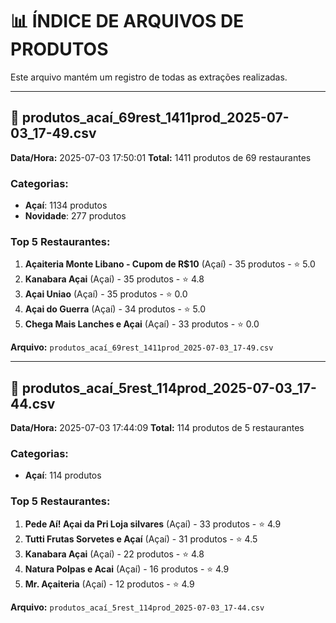# 📊 ÍNDICE DE ARQUIVOS DE PRODUTOS

Este arquivo mantém um registro de todas as extrações realizadas.

---

## 📁 produtos_acaí_69rest_1411prod_2025-07-03_17-49.csv
**Data/Hora:** 2025-07-03 17:50:01
**Total:** 1411 produtos de 69 restaurantes

### Categorias:
- **Açaí**: 1134 produtos
- **Novidade**: 277 produtos

### Top 5 Restaurantes:
1. **Açaiteria Monte Libano - Cupom de R$10** (Açaí) - 35 produtos - ⭐ 5.0
2. **Kanabara Açai** (Açaí) - 35 produtos - ⭐ 4.8
3. **Açai Uniao** (Açaí) - 35 produtos - ⭐ 0.0
4. **Açai do Guerra** (Açaí) - 34 produtos - ⭐ 5.0
5. **Chega Mais Lanches e Açai** (Açaí) - 33 produtos - ⭐ 0.0

**Arquivo:** `produtos_acaí_69rest_1411prod_2025-07-03_17-49.csv`

---

## 📁 produtos_acaí_5rest_114prod_2025-07-03_17-44.csv
**Data/Hora:** 2025-07-03 17:44:09
**Total:** 114 produtos de 5 restaurantes

### Categorias:
- **Açaí**: 114 produtos

### Top 5 Restaurantes:
1. **Pede Aí! Açai da Pri Loja silvares** (Açaí) - 33 produtos - ⭐ 4.9
2. **Tutti Frutas Sorvetes e Açaí** (Açaí) - 31 produtos - ⭐ 4.5
3. **Kanabara Açai** (Açaí) - 22 produtos - ⭐ 4.8
4. **Natura Polpas e Acai** (Açaí) - 16 produtos - ⭐ 4.9
5. **Mr. Açaiteria** (Açaí) - 12 produtos - ⭐ 4.9

**Arquivo:** `produtos_acaí_5rest_114prod_2025-07-03_17-44.csv`

